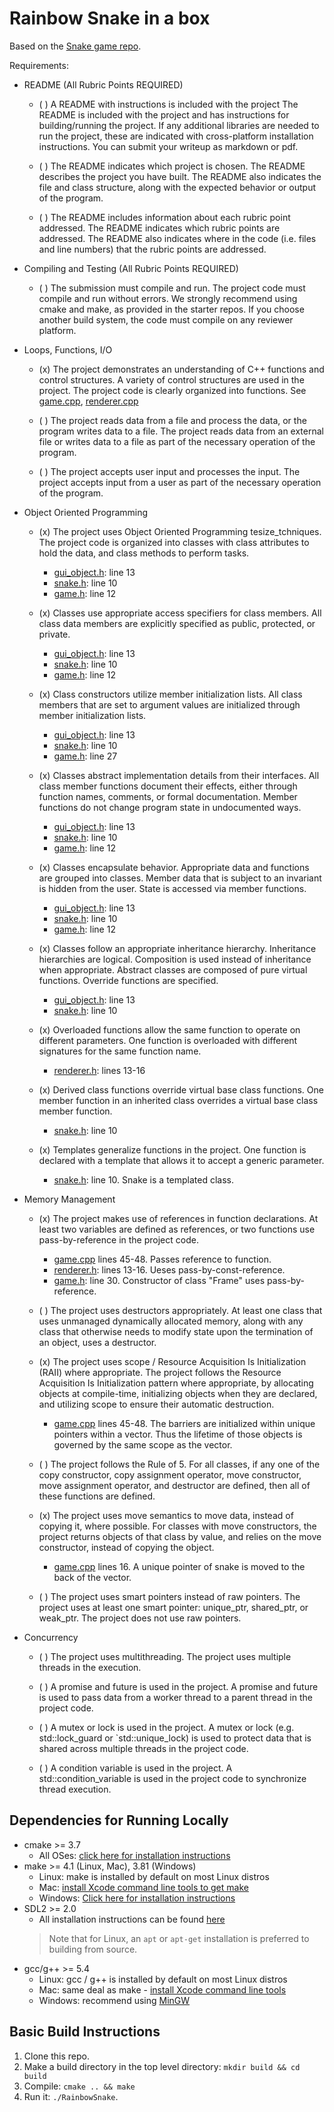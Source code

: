 # Rainbow Snake in a box

Based on the [Snake game repo](https://github.com/udacity/CppND-Capstone-Snake-Game).

Requirements:

* README (All Rubric Points REQUIRED)

    * ( ) A README with instructions is included with the project
      The README is included with the project and has instructions for building/running the project.
      If any additional libraries are needed to run the project, these are indicated with cross-platform installation
      instructions.
      You can submit your writeup as markdown or pdf.

    * ( ) The README indicates which project is chosen.
      The README describes the project you have built.
      The README also indicates the file and class structure, along with the expected behavior or output of the program.

    * ( ) The README includes information about each rubric point addressed.
      The README indicates which rubric points are addressed. The README also indicates where in the code (i.e. files
      and
      line numbers) that the rubric points are addressed.


* Compiling and Testing (All Rubric Points REQUIRED)

    * ( ) The submission must compile and run.
      The project code must compile and run without errors.
      We strongly recommend using cmake and make, as provided in the starter repos. If you choose another build system,
      the code must compile on any reviewer platform.


* Loops, Functions, I/O

    * (x) The project demonstrates an understanding of C++ functions and control structures.
      A variety of control structures are used in the project.
      The project code is clearly organized into functions.
      See [game.cpp](src/game.cpp), [renderer.cpp](src/renderer.cpp)

    * ( ) The project reads data from a file and process the data, or the program writes data to a file.
      The project reads data from an external file or writes data to a file as part of the necessary operation of the
      program.

    * ( ) The project accepts user input and processes the input.
      The project accepts input from a user as part of the necessary operation of the program.


* Object Oriented Programming

    * (x) The project uses Object Oriented Programming tesize_tchniques.
      The project code is organized into classes with class attributes to hold the data, and class methods to perform
      tasks.
        * [gui_object.h](src/gui_object.h): line 13
        * [snake.h](src/snake.h): line 10
        * [game.h](src/game.h): line 12

    * (x) Classes use appropriate access specifiers for class members.
      All class data members are explicitly specified as public, protected, or private.
        * [gui_object.h](src/gui_object.h): line 13
        * [snake.h](src/snake.h): line 10
        * [game.h](src/game.h): line 12

    * (x) Class constructors utilize member initialization lists.
      All class members that are set to argument values are initialized through member initialization lists.
        * [gui_object.h](src/gui_object.h): line 13
        * [snake.h](src/snake.h): line 10
        * [game.h](src/game.h): line 27

    * (x) Classes abstract implementation details from their interfaces.
      All class member functions document their effects, either through function names, comments, or formal
      documentation.
      Member functions do not change program state in undocumented ways.
        * [gui_object.h](src/gui_object.h): line 13
        * [snake.h](src/snake.h): line 10
        * [game.h](src/game.h): line 12

    * (x) Classes encapsulate behavior.
      Appropriate data and functions are grouped into classes. Member data that is subject to an invariant is hidden
      from
      the user. State is accessed via member functions.
        * [gui_object.h](src/gui_object.h): line 13
        * [snake.h](src/snake.h): line 10
        * [game.h](src/game.h): line 12

    * (x) Classes follow an appropriate inheritance hierarchy.
      Inheritance hierarchies are logical. Composition is used instead of inheritance when appropriate. Abstract classes
      are composed of pure virtual functions. Override functions are specified.
        * [gui_object.h](src/gui_object.h): line 13
        * [snake.h](src/snake.h): line 10

    * (x) Overloaded functions allow the same function to operate on different parameters.
      One function is overloaded with different signatures for the same function name.
        * [renderer.h](src/renderer.h): lines 13-16

    * (x) Derived class functions override virtual base class functions.
      One member function in an inherited class overrides a virtual base class member function.
        * [snake.h](src/snake.h): line 10

    * (x) Templates generalize functions in the project.
      One function is declared with a template that allows it to accept a generic parameter.
        * [snake.h](src/snake.h): line 10. Snake is a templated class.


* Memory Management

    * (x) The project makes use of references in function declarations.
      At least two variables are defined as references, or two functions use pass-by-reference in the project code.
        * [game.cpp](src/game.cpp) lines 45-48. Passes reference to function.
        * [renderer.h](src/renderer.h): lines 13-16. Ueses pass-by-const-reference.
        * [game.h](src/game.h): line 30. Constructor of class "Frame" uses pass-by-reference.

    * ( ) The project uses destructors appropriately.
      At least one class that uses unmanaged dynamically allocated memory, along with any class that otherwise needs to
      modify state upon the termination of an object, uses a destructor.

    * (x) The project uses scope / Resource Acquisition Is Initialization (RAII) where appropriate.
      The project follows the Resource Acquisition Is Initialization pattern where appropriate, by allocating objects at
      compile-time, initializing objects when they are declared, and utilizing scope to ensure their automatic
      destruction.
        * [game.cpp](src/game.cpp) lines 45-48. The barriers are initialized within unique pointers within a vector.
          Thus the lifetime of those objects is governed by the same scope as the vector.

    * ( ) The project follows the Rule of 5.
      For all classes, if any one of the copy constructor, copy assignment operator, move constructor, move assignment
      operator, and destructor are defined, then all of these functions are defined.

    * (x) The project uses move semantics to move data, instead of copying it, where possible.
      For classes with move constructors, the project returns objects of that class by value, and relies on the move
      constructor, instead of copying the object.
        * [game.cpp](src/game.cpp) lines 16. A unique pointer of snake is moved to the back of the vector.

    * ( ) The project uses smart pointers instead of raw pointers.
      The project uses at least one smart pointer: unique_ptr, shared_ptr, or weak_ptr. The project does not use raw
      pointers.


* Concurrency

    * ( ) The project uses multithreading.
      The project uses multiple threads in the execution.

    * ( ) A promise and future is used in the project.
      A promise and future is used to pass data from a worker thread to a parent thread in the project code.

    * ( ) A mutex or lock is used in the project.
      A mutex or lock (e.g. std::lock_guard or `std::unique_lock) is used to protect data that is shared across multiple
      threads in the project code.

    * ( ) A condition variable is used in the project.
      A std::condition_variable is used in the project code to synchronize thread execution.


## Dependencies for Running Locally

* cmake >= 3.7
    * All OSes: [click here for installation instructions](https://cmake.org/install/)
* make >= 4.1 (Linux, Mac), 3.81 (Windows)
    * Linux: make is installed by default on most Linux distros
    * Mac: [install Xcode command line tools to get make](https://developer.apple.com/xcode/features/)
    * Windows: [Click here for installation instructions](http://gnuwin32.sourceforge.net/packages/make.htm)
* SDL2 >= 2.0
    * All installation instructions can be found [here](https://wiki.libsdl.org/Installation)
  > Note that for Linux, an `apt` or `apt-get` installation is preferred to building from source.
* gcc/g++ >= 5.4
    * Linux: gcc / g++ is installed by default on most Linux distros
    * Mac: same deal as make - [install Xcode command line tools](https://developer.apple.com/xcode/features/)
    * Windows: recommend using [MinGW](http://www.mingw.org/)

## Basic Build Instructions

1. Clone this repo.
2. Make a build directory in the top level directory: `mkdir build && cd build`
3. Compile: `cmake .. && make`
4. Run it: `./RainbowSnake`.
